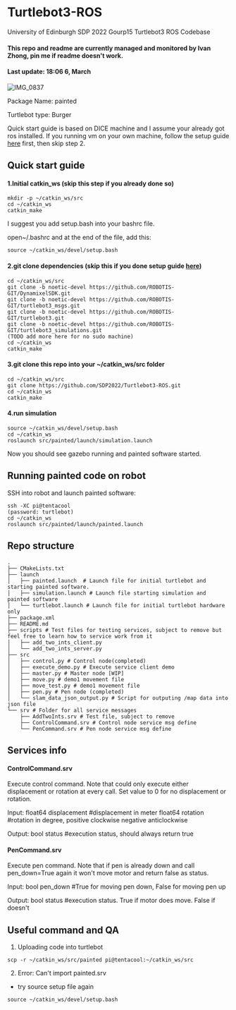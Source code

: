 # Turtlebot3-ROS
University of Edinburgh SDP 2022 Gourp15 Turtlebot3 ROS Codebase
#### This repo and readme are currently managed and monitored by Ivan Zhong, pin me if readme doesn't work.
#### Last update: 18:06 6, March

![IMG_0837](https://user-images.githubusercontent.com/16554153/156164482-addfe0e1-b855-40ec-a639-04a393f34f06.jpeg)


Package Name: painted

Turtlebot type: Burger

Quick start guide is based on DICE machine and I assume your already got ros installed.
If you running vm on your own machine, follow the setup guide [here](https://emanual.robotis.com/docs/en/platform/turtlebot3/quick-start/#pc-setup) first, then skip step 2.


## Quick start guide
#### 1.Initial catkin_ws (skip this step if you already done so)

```
mkdir -p ~/catkin_ws/src
cd ~/catkin_ws
catkin_make
```
I suggest you add setup.bash into your bashrc file.

open~/.bashrc and at the end of the file, add this:

```
source ~/catkin_ws/devel/setup.bash
```

#### 2.git clone dependencies (skip this if you done setup guide [here](https://emanual.robotis.com/docs/en/platform/turtlebot3/quick-start/#pc-setup))
```
cd ~/catkin_ws/src
git clone -b noetic-devel https://github.com/ROBOTIS-GIT/DynamixelSDK.git
git clone -b noetic-devel https://github.com/ROBOTIS-GIT/turtlebot3_msgs.git
git clone -b noetic-devel https://github.com/ROBOTIS-GIT/turtlebot3.git
git clone -b noetic-devel https://github.com/ROBOTIS-GIT/turtlebot3_simulations.git
(TODO add more here for no sudo machine)
cd ~/catkin_ws
catkin_make
```

#### 3.git clone this repo into your ~/catkin_ws/src folder
```
cd ~/catkin_ws/src
git clone https://github.com/SDP2022/Turtlebot3-ROS.git
cd ~/catkin_ws
catkin_make
```

#### 4.run simulation
```
source ~/catkin_ws/devel/setup.bash
cd ~/catkin_ws
roslaunch src/painted/launch/simulation.launch
```
Now you should see gazebo running and painted software started.

## Running painted code on robot
SSH into robot and launch painted software:
```
ssh -XC pi@tentacool
(password: turtlebot)
cd ~/catkin_ws
roslaunch src/painted/launch/painted.launch
```

## Repo structure

```
.
├── CMakeLists.txt
├── launch
│   ├── painted.launch  # Launch file for initial turtlebot and starting painted software.
│   ├── simulation.launch # Launch file starting simulation and painted software
│   └── turtlebot.launch # Launch file for initial turtlebot hardware only
├── package.xml
├── README.md
├── scripts # Test files for testing services, subject to remove but feel free to learn how to service work from it
│   ├── add_two_ints_client.py
│   └── add_two_ints_server.py
├── src
│   ├── control.py # Control node(completed)
│   ├── execute_demo.py # Execute service client demo
│   ├── master.py # Master node [WIP]
│   ├── move.py # demo1 movement file
│   ├── move_test.py # demo1 movement file
│   ├── pen.py # Pen node (completed)
│   └── slam_data_json_output.py # Script for outputing /map data into json file
└── srv # Folder for all service messages
    ├── AddTwoInts.srv # Test file, subject to remove
    ├── ControlCommand.srv # Control node service msg define
    └── PenCommand.srv # Pen node service msg define
```
## Services info
#### ControlCommand.srv
Execute control command. Note that could only execute either displacement or rotation at every call. 
Set value to 0 for no displacement or rotation.

Input:
float64 displacement #displacement in meter
float64 rotation #rotation in degree, positive clockwise negative anticlockwise

Output:
bool status #execution status, should always return true

#### PenCommand.srv
Execute pen command. Note that if pen is already down and call pen_down=True again it won't move motor and return false as status.

Input:
bool pen_down #True for moving pen down, False for moving pen up

Output:
bool status #execution status. True if motor does move. False if doesn't


## Useful command and QA
1. Uploading code into turtlebot
  ```
scp -r ~/catkin_ws/src/painted pi@tentacool:~/catkin_ws/src
  ```

2. Error: Can't import painted.srv

  - try source setup file again
  
  ```
source ~/catkin_ws/devel/setup.bash
  ```
